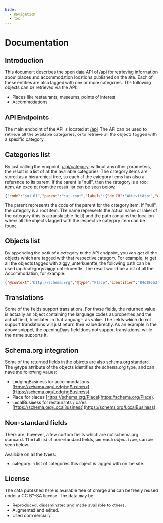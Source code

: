 ```yaml
---
hide:
  - navigation
  - toc
---
```


# Documentation

## Introduction

This document describes the open data API of /api for retrieving information about places and accommodation locations published on the site. Each of these entities are also tagged with one or more categories. The following objects can be retrieved via the API:

* Places like restaurants, museums, points of interest
* Accommodations

## API Endpoints

The main endpoint of the API is located at [/api](/api). The API can be used to retrieve all the available categories, or to retrieve all the objects tagged with a specific category.

## Categories list

By just calling the endpoint, [/api/category](/api/category.json), without any other parameters, the result is a list of all the available categories. The category items are stored as a hierarchical tree, so each of the category items has also a reference to its parent. If the parent is "null", then the category is a root item. An excerpt from the result list can be seen below:

```json
{"code":"sui_01","parent":"sui_root","labels":{"de_CH":"Aktivitäten","en_US":"Activities","fr_FR":"Activités","it_IT":"Attività"}}
```

The parent represents the code of the parent for the category item. If "null", the category is a root item. The name represents the actual name or label of the category (this is a translatable field) and the path contains the location where all the objects tagged with the respective category item can be found.

## Objects list

By appending the path of a category to the API endpoint, you can get all the objects which are tagged with that respective category. For example, to get all the objects tagged with ziggy_unterkuenfte, the following path can be used /api/category/ziggy_unterkuenfte. The result would be a list of all the Accommodation, for example:

```json
{"@context":"http://schema.org","@type":"Place","identifier":"84d386b3-5fd5-4c8f-ad6a-0958086fb50d","category":["sui_01","sui_0101"],"dateCreated":"2021-06-16T14:04:14+02:00","dateModified":"2022-06-20T22:19:49+02:00","name":{"de_CH":"Swissyurt","en_US":"Swissyurt","fr_FR":"Swissyurt","it_IT":"Swissyurt"},"disambiguatingDescription":{"de_CH":"Die liebevoll selbst gebaute Jurte \u00abSwissyurt\u00bb ausserhalb von Bischofszell ist eine kleine runde Oase, um die Seele baumeln zu lassen. Für Entdeckerinnen und Naturliebhaber! "},"description":{"de_CH":"Das von den Gastgebern selbst errichtete \u00abZelt\u00bb, das seinen Ursprung bei den Nomaden in Zentralasien hat, beherbergt auf rund 20 Quadratmetern bis zu vier Personen. Eingerichtet ist die Swissyurt ähnlich einem kleinen Studio – nur mit einer Prise mehr Abenteuer. So kocht man etwa auf einem zweiflammigen Gasrechaud vor dem Eingang und heizt an kälteren Tagen mit einem Holzofen. \n\nAuf der Terrasse geniesst man einen herrlichen Blick auf die Flusslandschaft der Sitter und ist umgeben von Wiesen, Wald und Feldern. Ein kleiner Holzkohlengrill lädt zum sommerlichen Grillplausch, ein Spielplatz zum Schaukeln und Wippen. Ein eigenes WC und Dusche befinden sich im 30 Meter entfernten Wohnhaus. "},"license":"cc0","address":{"addressCountry":"ch","addressLocality":"Bischofszell / Eberswil","postalCode":"9220","streetAddress":"Eberswilerstrasse 15 A","telephone":"+41 71 422 12 15","email":"swissyurt@gmail.com","url":"http://swissyurt.business.site/?utm_source=tgt.pim.tso.ch\u0026utm_medium=Standard\u0026utm_campaign=DestinationData\u0026utm_source=ost.pim.tso.ch\u0026utm_medium=Standard\u0026utm_campaign=DestinationData"},"geo":{"@type":"GeoCoordinates","latitude":"47.5017361","longitude":"9.2613015"},"openstreetmap_id":"6284663052","google_place_id":"ChIJpWbCvHvkmkcRt6XfVtCVjQw","image":"https://ostpimtsoch.sos-ch-dk-2.exoscale-cdn.com/catalog/1/b/3/d/1b3dda6a4a5e1b03eb7b9a0330cf2e4c6e6a603e_04f5b6aa4bb81856fcdc1207994010d7.JPG","Opens":["Friday","Monday","Saturday","Sunday","Thursday","Tuesday","Wednesday"]}
```

## Translations

Some of the fields support translations. For those fields, the returned value is actually an object containing the language codes as properties and the actual field, translated in that language, as value. The fields which do not support translations will just return their value directly. As an example in the above snippet, the openingDays field does not support translations, while the name supports it.

## Schema.org integration

Some of the returned fields in the objects are also schema.org standard. The @type attribute of the objects identifies the schema.org type, and can have the following values:

* LodgingBusiness for accommodations [https://schema.org/LodgingBusiness](https://schema.org/LodgingBusiness).
* Place for places [https://schema.org/Place](https://schema.org/Place).
* LocalBusiness for restaurants / cafes [https://schema.org/LocalBusiness](https://schema.org/LocalBusiness).

## Non-standard fields

There are, however, a few custom fields which are not schema.org standard. The full list of non-standard fields, per each object type, can be seen below.

Available on all the types:

* category: a list of categories this object is tagged with on the site.

## License

The data published here is available free of charge and can be freely reused under a CC BY-SA license. The data may be:

* Reproduced, disseminated and made available to others.
* Augmented and edited.
* Used commercially.
